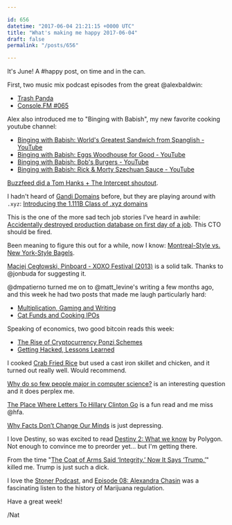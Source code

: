 ```yaml
---

id: 656
datetime: "2017-06-04 21:21:15 +0000 UTC"
title: "What's making me happy 2017-06-04"
draft: false
permalink: "/posts/656"

---
```


It's June! A #happy post, on time and in the can.

First, two music mix podcast episodes from the great @alexbaldwin:

 - [Trash Panda](https://ruby.fm/alexbaldwin/trash-panda)
 - [Console.FM #065](https://ruby.fm/consolefm/065)

Alex also introduced me to "Binging with Babish", my new favorite cooking youtube channel:

 - [Binging with Babish: World's Greatest Sandwich from Spanglish - YouTube](https://www.youtube.com/watch?v=A_l8_C-EO38&feature=youtu.be)
 - [Binging with Babish: Eggs Woodhouse for Good - YouTube](https://www.youtube.com/watch?v=eVgmI-YF16g&feature=youtu.be)
 - [Binging with Babish: Bob's Burgers - YouTube](https://www.youtube.com/watch?v=basFyoMSjds&feature=youtu.be)
 - [Binging with Babish: Rick & Morty Szechuan Sauce - YouTube](https://www.youtube.com/watch?v=wBhhlE92mIQ&feature=youtu.be)

[Buzzfeed did a Tom Hanks + The Intercept shoutout](https://www.buzzfeed.com/shylawatson/tom-hanks-is-confused-by-this-ny-building-and-tbh-so-are-we?ref=bffbmain#.ffNALD9X1).

I hadn't heard of [Gandi Domains](https://www.gandi.net/) before, but they are playing around with `.xyz`: [Introducing the 1.111B Class of .xyz domains](https://news.gandi.net/en/2017/06/introducing-the-1-111b-class-of-xyz-domains/)

This is the one of the more sad tech job stories I've heard in awhile: [Accidentally destroyed production database on first day of a job](https://np.reddit.com/r/cscareerquestions/comments/6ez8ag/accidentally_destroyed_production_database_on/). This CTO should be fired.

Been meaning to figure this out for a while, now I know: [Montreal-Style vs. New York-Style Bagels](http://www.huffingtonpost.com/2014/05/02/montreal-bagels_n_5247880.html).

[Maciej Cegłowski, Pinboard - XOXO Festival (2013)](https://www.youtube.com/watch?v=eky5uKILXtM&feature=youtu.be) is a solid talk. Thanks to @jonbuda for suggesting it.

@dmpatierno turned me on to @matt_levine's writing a few months ago, and this week he had two posts that made me laugh particularly hard:

 - [Multiplication, Gaming and Writing](https://www.bloomberg.com/view/articles/2017-06-01/multiplication-gaming-and-writing)
 - [Cat Funds and Cooking IPOs](https://www.bloomberg.com/view/articles/2017-06-02/cat-funds-and-cooking-ipos)

Speaking of economics, two good bitcoin reads this week:

 - [The Rise of Cryptocurrency Ponzi Schemes](https://www.theatlantic.com/technology/archive/2017/05/cryptocurrency-ponzi-schemes/528624/)
 - [Getting Hacked, Lessons Learned](http://avc.com/2017/06/getting-hacked-lessons-learned/)

I cooked [Crab Fried Rice](http://thewoksoflife.com/2015/06/crab-fried-rice/) but used a cast iron skillet and chicken, and it turned out really well. Would recommend.

[Why do so few people major in computer science?](http://danwang.co/why-so-few-computer-science-majors/?idk) is an interesting question and it does perplex me. 

[The Place Where Letters To Hillary Clinton Go](https://www.buzzfeed.com/rubycramer/the-place-where-letters-to-hillary-clinton-go#.ncvRNNkPq) is a fun read and me miss @hfa.

[Why Facts Don’t Change Our Minds](http://www.newyorker.com/magazine/2017/02/27/why-facts-dont-change-our-minds?mbid=social_twitter) is just depressing.

I love Destiny, so was excited to read [Destiny 2: What we know](https://www.polygon.com/2017/5/20/15659696/destiny-2-gameplay-livestream-news-pc-ps4-xbox-one) by Polygon. Not enough to convince me to preorder yet... but I'm getting there.

From the time "[The Coat of Arms Said ‘Integrity.’ Now It Says ‘Trump.’](https://nyti.ms/2saErz7)" killed me. Trump is just such a dick.

I love the [Stoner Podcast](http://www.stoner.co/), and [Episode 08: Alexandra Chasin](http://pca.st/42s4) was a fascinating listen to the history of Marijuana regulation.

Have a great week!

/Nat
